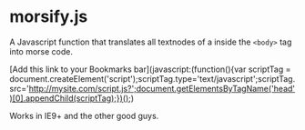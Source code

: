 # morsify.js

A Javascript function that translates all textnodes of a inside the `<body>` tag into morse code.  

[Add this link to your Bookmarks bar](javascript:(function(){var scriptTag = document.createElement('script');scriptTag.type='text/javascript';scriptTag.src='http://mysite.com/script.js?';document.getElementsByTagName('head')[0].appendChild(scriptTag);})();)  

Works in IE9+ and the other good guys.